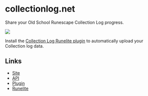 # collectionlog.net

Share your Old School Runescape Collection Log progress.

![](https://imgur.com/3vAkRJ0.png)

Install the [Collection Log Runelite plugin](https://github.com/evansloan/collection-log) to automatically upload your Collection log data.

## Links
* [Site](https://collectionlog.net)
* [API](https://github.com/evansloan/collection-log-api)
* [Plugin](https://github.com/evansloan/collection-log)
* [Runelite](https://runelite.net)
